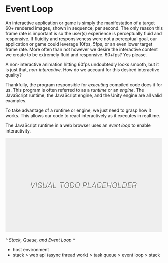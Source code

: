 # Event Loop

An interactive application or game is simply the manifestation of a target 60+ rendered images, shown in sequence, per second. The only reason this frame rate is important is so the user(s) experience is perceptually fluid and responsive. If fluidity and responsiveness were not a perceptual goal, our application or game could leverage 10fps, 5fps, or an even lower target frame rate. More often than not however we desire the interactive content we create to be extremely fluid and responsive. 60+fps? Yes please.

A non-interactive animation hitting 60fps undoubtedly looks smooth, but it is just that, *non-interactive*. How do we account for this desired interactive quality?

Thankfully, the program responsible for *executing* compiled code does it for us. This program is often referred to as a *runtime* or an *engine*. The JavaScript runtime, the JavaScript engine, and the Unity engine are all valid examples.

To take advantage of a runtime or engine, we just need to grasp how it works. This allows our code to react interactively as it executes in realtime.

The JavaScript runtime in a web browser uses an *event loop* to enable interactivity.

![alt text](../assets/visual-todo-placeholder.jpg "Event Loop")

*^ Stack, Queue, and Event Loop ^*



- host environment
- stack > web api (async thread work) > task queue > event loop > stack

